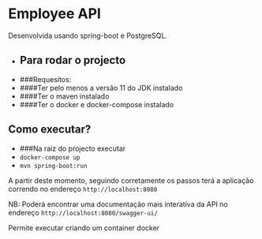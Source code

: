 # Employee API

Desenvolvida usando spring-boot e PostgreSQL.


- ## Para rodar o projecto
- ###Requesitos:
- ####Ter pelo menos a versão 11 do JDK instalado
- ####Ter o maven instalado
- ####Ter o docker e docker-compose instalado

## Como executar?

- ###Na raiz do projecto executar
- `docker-compose up` 
- `mvn spring-boot:run`

A partir deste momento, seguindo corretamente os passos terá a aplicação correndo no endereço `http://localhost:8080`

NB:
Poderá encontrar uma documentação mais interativa da API no endereço `http://localhost:8080/swagger-ui/`


Permite executar criando um container docker